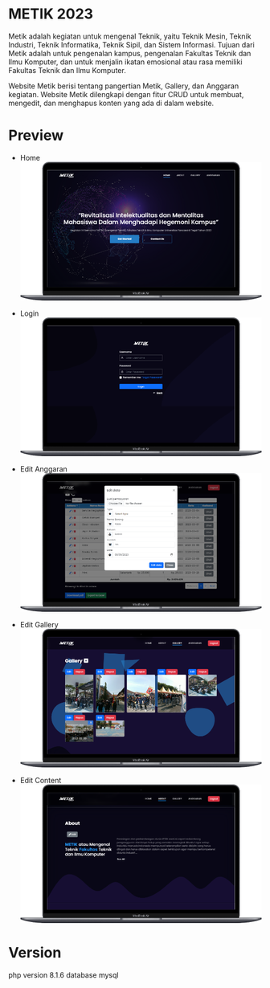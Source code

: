 # METIK 2023

Metik adalah kegiatan untuk mengenal Teknik, yaitu Teknik Mesin, Teknik Industri, Teknik Informatika, Teknik Sipil, dan Sistem Informasi. Tujuan dari Metik adalah untuk pengenalan kampus, pengenalan Fakultas Teknik dan Ilmu Komputer, dan untuk menjalin ikatan emosional atau rasa memiliki Fakultas Teknik dan Ilmu Komputer.

Website Metik berisi tentang pangertian Metik, Gallery, dan Anggaran kegiatan. Website Metik dilengkapi dengan fitur CRUD untuk membuat, mengedit, dan menghapus konten yang ada di dalam website.

# Preview

- Home
  ![home](assets/1.png)
  
- Login
  ![login](assets/2.png)
  
- Edit Anggaran
  ![home](assets/3.png)
  
- Edit Gallery
  ![home](assets/4.png)

- Edit Content
  ![home](assets/5.png)

# Version

  php version 8.1.6 database mysql
